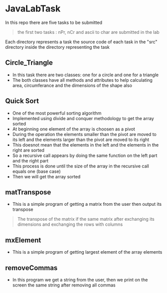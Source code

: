 # JavaLabTask
In this repo there are five tasks to be submitted
> the first two tasks : nPr, nCr and ascii to char are submitted in the lab

Each directory represents a task the source code of each task in the "src" directory inside the directory representing the task

## Circle_Triangle 
* In this task there are two classes: one for a circle and one for a triangle
* The both classes have all methods and attributes to help calculating area, circumferance and the dimensions of the shape also

## Quick Sort
* One of the most powerful sorting algorithm
* Implemented using divide and conquer methodology to get the array sorted
* At beginning one element of the array is choosen as a pivot
* During the operation the elements smaller than the pivot are moved to its left and the elements larger than the pivot are moved to its right
* This doesnot mean that the elements in the left and the elements in the right are sorted
* So a recursive call appears by doing the same function on the left part and the right part
* This process is done until the size of the array in the recursive call equals one (base case)
* Then we will get the array sorted

## matTranspose
* This is a simple program of getting a matrix from the user then output its transpose
> The transpose of the matrix if the same matrix after exchanging its dimensions and exchanging the rows with columns

## mxElement
* This is a simple program of getting largest element of the array elements

## removeCommas
* In this program we get a string from the user, then we print on the screen the same string after removing all commas
